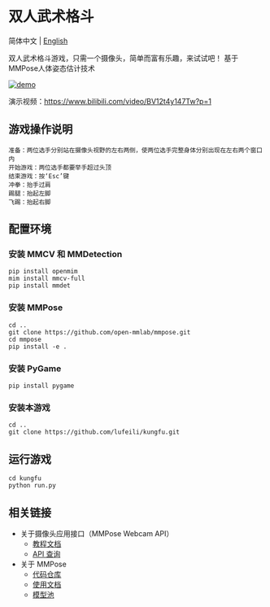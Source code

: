 # 双人武术格斗

简体中文 | [English](/README_en.md)

双人武术格斗游戏，只需一个摄像头，简单而富有乐趣，来试试吧！
基于 MMPose人体姿态估计技术

[![demo](https://user-images.githubusercontent.com/108378035/179365172-73c5c6dd-6768-4736-a06a-4ef6992b392b.jpg)](https://www.bilibili.com/video/BV12t4y147Tw?p=1)

演示视频：https://www.bilibili.com/video/BV12t4y147Tw?p=1

## 游戏操作说明
```
准备：两位选手分别站在摄像头视野的左右两侧，使两位选手完整身体分别出现在左右两个窗口内
开始游戏：两位选手都要举手超过头顶
结束游戏：按‘Esc’键
冲拳：抬手过肩
踢腿：抬起左脚
飞踢：抬起右脚
```

## 配置环境

### 安装 MMCV 和 MMDetection

```shell
pip install openmim
mim install mmcv-full
pip install mmdet
```

### 安装 MMPose

```shell
cd ..
git clone https://github.com/open-mmlab/mmpose.git
cd mmpose
pip install -e .
```

### 安装 PyGame

```shell
pip install pygame
```

### 安装本游戏

```shell
cd ..
git clone https://github.com/lufeili/kungfu.git

```

## 运行游戏

```shell
cd kungfu
python run.py 

```

## 相关链接

- 关于摄像头应用接口（MMPose Webcam API）
  - [教程文档](https://mmpose.readthedocs.io/zh_CN/latest/tutorials/7_webcam_api.html)
  - [API 查询](https://mmpose.readthedocs.io/zh_CN/latest/api.html#mmpose-apis-webcam)
- 关于 MMPose
  - [代码仓库](https://github.com/open-mmlab/mmpose)
  - [使用文档](https://mmpose.readthedocs.io/zh_CN/latest/)
  - [模型池](https://mmpose.readthedocs.io/zh_CN/latest/modelzoo.html)

